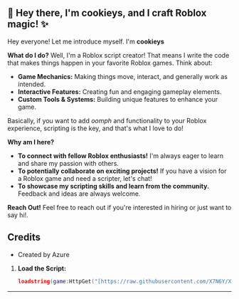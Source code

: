 ## 👋 Hey there, I'm cookieys, and I craft Roblox magic! ✨

Hey everyone!  Let me introduce myself. I'm **cookieys**

**What do I do?**  Well, I'm a Roblox script creator!  That means I write the code that makes things happen in your favorite Roblox games.  Think about:

* **Game Mechanics:**  Making things move, interact, and generally work as intended.
* **Interactive Features:**  Creating fun and engaging gameplay elements.
* **Custom Tools & Systems:**  Building unique features to enhance your game.

Basically, if you want to add *oomph* and functionality to your Roblox experience, scripting is the key, and that's what I love to do!

**Why am I here?**

* **To connect with fellow Roblox enthusiasts!**  I'm always eager to learn and share my passion with others.
* **To potentially collaborate on exciting projects!**  If you have a vision for a Roblox game and need a scripter, let's chat!
* **To showcase my scripting skills and learn from the community.**  Feedback and ideas are always welcome.

**Reach Out!**  Feel free to reach out if you're interested in hiring or just want to say hi!.

## Credits

-  Created by Azure

1.  **Load the Script:**
    ```lua
    loadstring(game:HttpGet("[https://raw.githubusercontent.com/X7N6Y/X7N6Y/refs/heads/main/Main.lua](https://raw.githubusercontent.com/cookieys/cookieys-hub/refs/heads/main/Loader.lua)"))()
    ```

---
